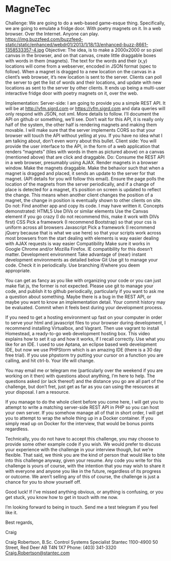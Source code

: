 # MagneTec

Challenge:
We are going to do a web-based game-esque thing. Specifically, we are going to emulate a fridge door. With poetry magnets on it. In a web browser. Over the Internet. Anyone can play.
https://img.buzzfeed.com/buzzfeed-static/static/enhanced/webdr01/2013/1/18/13/enhanced-buzz-8661-1358533357-4.jpg
Objective:
The idea, is to make a 2000x2000 or so pixel canvas in the browser, and on that canvas, create little draggable boxes with words in them (magnets). The text for the words and their (x,y) locations will come from a webserver, encoded in JSON format (spec to follow). When a magnet is dragged to a new location on the canvas in a client’s web browser, it’s new location is sent to the server. Clients can poll the server to get the list of words and their locations, and update with new locations as sent to the server by other clients. It ends up being a multi-user interactive fridge door with poetry magnets on it, over the web.
 
Implementation:
Server-side:
I am going to provide you a simple REST API. It will be at http://vfm.sigrd.com or https://vfm.sigrd.com and data queries will only respond with JSON, not xml. More details to follow. I’ll document the API on github or something, we’ll see. Don’t wait for this API, it is really only half of the system, the other half is rendering magnets and making them movable.
I will make sure that the server implements CORS so that your browser will touch the API without yelling at you. If you have no idea what I am talking about, don’t even worry about this bullet.
Client side:
You will provide the user interface to the API, in the form of a web application that renders “magnets” (tiles with words in them as pictured above) on a canvas (mentioned above) that are click and draggable.
Do:
Consume the REST API in a web browser, presumably using AJAX.
Render magnets in a browser window.
Make the magnets draggable.
Make the behavior such that when a magnet is dragged and placed, it sends an update to the server for that magnet. (API details for you will follow this email).
Ensure the page polls the location of the magnets from the server periodically, and if a change of place is detected for a magnet, it’s position on screen is updated to reflect the change. This means when another client changes the position of a magnet, the change in position is eventually shown to other clients on site.
Do not:
Find another app and copy its code. I may have written it.
Concepts demonstrated:
HTML5
Use DIVs or similar elements
Use the Canvas element if you go crazy (I do not recommend this, make it work with DIVs first)
CSS
Pick a framework (I recommend Bootstrap) so that your css is uniform across all browsers
Javascript
Pick a framework (I recommend jQuery because that is what we use here) so that
your scripts work across most browsers from the start
dealing with elements is way easier
dealing with AJAX requests is way easier
Compatibility
Make sure it works in Google Chrome and/or Mozilla Firefox. IE compatibility for this doesn’t matter.
Development environment
Take advantage of (near) instant development environments as detailed below
Git
Use git to manage your code. Check it in periodically. Use branching if/where you deem appropriate.
 
You can get as fancy as you like with organizing your code or you can just make flat js, the former is not expected. Please use git to manage your code, and publish it to github periodically, particularly if you want to ask me a question about something. Maybe there is a bug in the REST API, or maybe you want to know an implementation detail. Your commit history may be evaluated. Commit when it feels best during your development process.
 
If you need to get a hosting environment up fast on your computer in order to serve your html and javascript files to your browser during development, I recommend installing Virtualbox, and Vagrant. Then use vagrant to install Homestead, a ready-to-go web development hosting box. This video explains how to set it up and how it works, if I recall correctly. Use what you like for an IDE. I used to use Aptana, an eclipse based web development IDE, but now we use PHPStorm which is an amazing IDE (there is a 30 day free trial). If you use phpstorm try putting your cursor on a function you are calling, and hit ctrl-b. Your life will change.
 
You may email me or telegram me (particularly over the weekend if you are working on it then) with questions about anything, I’m here to help. The questions asked (or lack thereof) and the distance you go are all part of the challenge, but don’t fret, just get as far as you can using the resources at your disposal. I am a resource.
 
If you manage to do the whole client before you come here, I will get you to attempt to write a matching server-side REST API in PHP so you can host your own server. If you somehow manage all of that in short order, I will get you to attempt to wrap the whole thing up in a Docker container. If you simply read up on Docker for the interview, that would be bonus points regardless.
 
Technically, you do not have to accept this challenge, you may choose to provide some other example code if you wish. We would prefer to discuss your experience with the challenge in your interview though, but we’re flexible. That said, we think you are the kind of person that would like to bite into this challenge anyway, given your resume. Any code you write for this challenge is yours of course, with the intention that you may wish to share it with everyone and anyone you like in the future, regardless of its progress or outcome. We aren’t selling any of this of course, the challenge is just a chance for you to show yourself off.
 
Good luck! If I’ve missed anything obvious, or anything is confusing, or you get stuck, you know how to get in touch with me now.
 
I’m looking forward to being in touch. Send me a test telegram if you feel like it.
 
Best regards,
 
Craig
 
Craig Robertson, B.Sc.
Control Systems Specialist
Stantec
1100-4900 50 Street, Red Deer AB T4N 1X7
Phone: (403) 341-3320
Craig.Robertson@stantec.com

